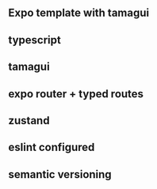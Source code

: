 ## Expo template with tamagui

## typescript
## tamagui
## expo router + typed routes
## zustand
## eslint configured
## semantic versioning


